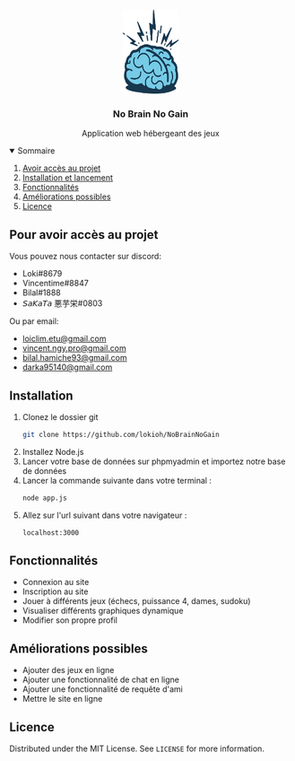 <!-- PROJET LOGO -->
<br />
<p align="center">
  <a href="https://github.com/othneildrew/Best-README-Template">
    <img src="public/img/logo.png" alt="Logo" width="100" height="150">
  </a>

  <h3 align="center">No Brain No Gain</h3>

  <p align="center">
    Application web hébergeant des jeux
    <br />
  </p>
</p>



<!-- SOMMAIRE -->
<details open="open">
  <summary>Sommaire</summary>
  <ol>
    <li>
      <a href="#get-access-to-the-project">Avoir accès au projet</a>
    </li>
    <li>
      <a href="#install-and-launch-it">Installation et lancement</a>
    </li>
    <li><a href="#features">Fonctionnalités</a></li>
    <li><a href="#future-improvements">Améliorations possibles</a></li>
    <li><a href="#license">Licence</a></li>
  </ol>
</details>



<!-- Get Access to the project -->
## Pour avoir accès au projet

Vous pouvez nous contacter sur discord:
  - Loki#8679
  - Vincentime#8847
  - Bilal#1888
  - 𝘚𝘢𝘒𝘢𝘛𝘢 悪芋栄#0803


Ou par email:
  - loiclim.etu@gmail.com
  - vincent.ngy.pro@gmail.com
  - bilal.hamiche93@gmail.com
  - darka95140@gmail.com
  

<!-- GETTING STARTED -->
## Installation

1. Clonez le dossier git
   ```sh
   git clone https://github.com/lokioh/NoBrainNoGain
   ```
2. Installez Node.js
3. Lancer votre base de données sur phpmyadmin et importez notre base de données
4. Lancer la commande suivante dans votre terminal :
    ```sh
    node app.js
    ```
5. Allez sur l'url suivant dans votre navigateur :
    ```sh
    localhost:3000
    ```

 
<!-- FEATURES -->
## Fonctionnalités

- Connexion au site
- Inscription au site
- Jouer à différents jeux (échecs, puissance 4, dames, sudoku)
- Visualiser différents graphiques dynamique
- Modifier son propre profil


<!-- FUTURE IMPROVEMENTS -->
## Améliorations possibles

- Ajouter des jeux en ligne
- Ajouter une fonctionnalité de chat en ligne
- Ajouter une fonctionnalité de requête d'ami
- Mettre le site en ligne


<!-- LICENSE -->
## Licence

Distributed under the MIT License. See `LICENSE` for more information.
